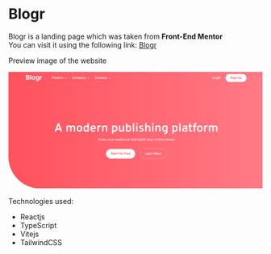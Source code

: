 # Blogr

Blogr is a landing page which was taken from **Front-End Mentor**  
You can visit it using the following link: [Blogr](https://blogring.vercel.app)

Preview image of the website

![Preview image](./src/assets/images/blogr.png)

Technologies used:   
- Reactjs
- TypeScript
- Vitejs
- TailwindCSS
